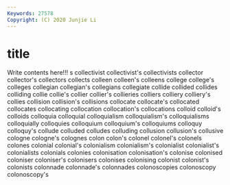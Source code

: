 ```yaml
---
Keywords: 27578
Copyright: (C) 2020 Junjie Li
---
```


# title

Write contents here!!!
s 
collectivist 
collectivist's 
collectivists 
collector
collector's 
collectors 
collects 
colleen 
colleen's 
colleens 
college 
college's 
colleges 
collegian
collegian's 
collegians 
collegiate 
collide 
collided 
collides 
colliding 
collie 
collie's 
collier
collier's 
collieries 
colliers 
colliery 
colliery's 
collies 
collision 
collision's 
collisions 
collocate
collocate's 
collocated 
collocates 
collocating 
collocation 
collocation's 
collocations 
colloid 
colloid's 
colloids
colloquia 
colloquial 
colloquialism 
colloquialism's 
colloquialisms 
colloquially 
colloquies 
colloquium 
colloquium's 
colloquiums
colloquy 
colloquy's 
collude 
colluded 
colludes 
colluding 
collusion 
collusion's 
collusive 
cologne
cologne's 
colognes 
colon 
colon's 
colonel 
colonel's 
colonels 
colones 
colonial 
colonial's
colonialism 
colonialism's 
colonialist 
colonialist's 
colonialists 
colonials 
colonies 
colonisation 
colonisation's 
colonise
colonised 
coloniser 
coloniser's 
colonisers 
colonises 
colonising 
colonist 
colonist's 
colonists 
colonnade
colonnade's 
colonnades 
colonoscopies 
colonoscopy 
colonoscopy's 
